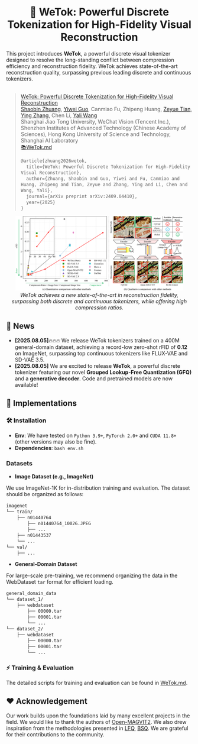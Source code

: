 <div align="center">
<h1>🚀 WeTok: Powerful Discrete Tokenization for High-Fidelity Visual Reconstruction</h1>

</div>

This project introduces **WeTok**, a powerful discrete visual tokenizer designed to resolve the long-standing conflict between compression efficiency and reconstruction fidelity. WeTok achieves state-of-the-art reconstruction quality, surpassing previous leading discrete and continuous tokenizers. <br><br>

> <a href="https://github.com/zhuangshaobin/WeTok">WeTok: Powerful Discrete Tokenization for High-Fidelity Visual Reconstruction</a><br>
> [Shaobin Zhuang](https://scholar.google.com/citations?user=PGaDirMAAAAJ&hl=zh-CN&oi=ao), [Yiwei Guo](https://scholar.google.com/citations?user=HCAyeJIAAAAJ&hl=zh-CN&oi=ao), Canmiao Fu, Zhipeng Huang, [Zeyue Tian](https://scholar.google.com/citations?user=dghq4MQAAAAJ&hl=zh-CN&oi=ao), [Ying Zhang](https://scholar.google.com/citations?user=R_psgxkAAAAJ&hl=zh-CN&oi=ao), Chen Li, [Yali Wang](https://scholar.google.com/citations?hl=zh-CN&user=hD948dkAAAAJ)<br>
> Shanghai Jiao Tong University, WeChat Vision (Tencent Inc.), Shenzhen Institutes of Advanced Technology (Chinese Academy of Sciences), Hong Kong University of Science and Technology, Shanghai AI Laboratory<br>
> <a href="./docs/WeTok.md">📚WeTok.md</a>
> ```
> @article{zhuang2026wetok,
>   title={WeTok: Powerful Discrete Tokenization for High-Fidelity Visual Reconstruction},
>   author={Zhuang, Shaobin and Guo, Yiwei and Fu, Canmiao and Huang, Zhipeng and Tian, Zeyue and Zhang, Ying and Li, Chen and Wang, Yali},
>   journal={arXiv preprint arXiv:2409.04410},
>   year={2025}
> }
> ```

<p align="center">
  <img src="./assets/teaser.png" width="90%">
  <br>
  <em>WeTok achieves a new state-of-the-art in reconstruction fidelity, surpassing both discrete and continuous tokenizers, while offering high compression ratios.</em>
</p>

## 📰 News
* **[2025.08.05]**:fire::fire::fire: We release WeTok tokenizers trained on a 400M general-domain dataset, achieving a record-low zero-shot rFID of **0.12** on ImageNet, surpassing top continuous tokenizers like FLUX-VAE and SD-VAE 3.5.
* **[2025.08.05]** We are excited to release **WeTok**, a powerful discrete tokenizer featuring our novel **Grouped Lookup-Free Quantization (GFQ)** and a **generative decoder**. Code and pretrained models are now available!

## 📖 Implementations

### 🛠️ Installation
- **Env**: We have tested on `Python 3.9+`, `PyTorch 2.0+` and `CUDA 11.8+` (other versions may also be fine).
- **Dependencies**: `bash env.sh`

### Datasets

- **Image Dataset (e.g., ImageNet)**

We use ImageNet-1K for in-distribution training and evaluation. The dataset should be organized as follows:
```
imagenet
└── train/
    ├── n01440764
        ├── n01440764_10026.JPEG
        ├── ...
    ├── n01443537
    └── ...
└── val/
    ├── ...
```

- **General-Domain Dataset**

For large-scale pre-training, we recommend organizing the data in the WebDataset `tar` format for efficient loading.
```
general_domain_data
└── dataset_1/
    ├── webdataset
        ├── 00000.tar
        ├── 00001.tar
        └── ...
└── dataset_2/
    ├── webdataset
        ├── 00000.tar
        ├── 00001.tar
        └── ...
```

### ⚡ Training & Evaluation
The detailed scripts for training and evaluation can be found in <a href="docs/WeTok.md">WeTok.md</a>.

## ❤️ Acknowledgement
Our work builds upon the foundations laid by many excellent projects in the field. We would like to thank the authors of [Open-MAGVIT2](https://arxiv.org/abs/2409.04410). We also drew inspiration from the methodologies presented in [LFQ](https://arxiv.org/abs/2310.05737), [BSQ](https://arxiv.org/abs/2406.07548). We are grateful for their contributions to the community.